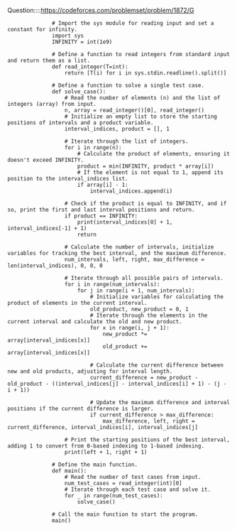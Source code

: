 
Question::::https://codeforces.com/problemset/problem/1872/G            
                  
                  
                  # Import the sys module for reading input and set a constant for infinity.
                  import sys
                  INFINITY = int(1e9)
                  
                  # Define a function to read integers from standard input and return them as a list.
                  def read_integer(T=int):
                      return [T(i) for i in sys.stdin.readline().split()]
                  
                  # Define a function to solve a single test case.
                  def solve_case():
                      # Read the number of elements (n) and the list of integers (array) from input.
                      n, array = read_integer()[0], read_integer()
                      # Initialize an empty list to store the starting positions of intervals and a product variable.
                      interval_indices, product = [], 1
                  
                      # Iterate through the list of integers.
                      for i in range(n):
                          # Calculate the product of elements, ensuring it doesn't exceed INFINITY.
                          product = min(INFINITY, product * array[i])
                          # If the element is not equal to 1, append its position to the interval_indices list.
                          if array[i] - 1:
                              interval_indices.append(i)
                  
                      # Check if the product is equal to INFINITY, and if so, print the first and last interval positions and return.
                      if product == INFINITY:
                          print(interval_indices[0] + 1, interval_indices[-1] + 1)
                          return
                  
                      # Calculate the number of intervals, initialize variables for tracking the best interval, and the maximum difference.
                      num_intervals, left, right, max_difference = len(interval_indices), 0, 0, 0
                  
                      # Iterate through all possible pairs of intervals.
                      for i in range(num_intervals):
                          for j in range(i + 1, num_intervals):
                              # Initialize variables for calculating the product of elements in the current interval.
                              old_product, new_product = 0, 1
                              # Iterate through the elements in the current interval and calculate the old and new product.
                              for x in range(i, j + 1):
                                  new_product *= array[interval_indices[x]]
                                  old_product += array[interval_indices[x]]
                  
                              # Calculate the current difference between new and old products, adjusting for interval length.
                              current_difference = new_product - old_product - ((interval_indices[j] - interval_indices[i] + 1) - (j - i + 1))
                              
                              # Update the maximum difference and interval positions if the current difference is larger.
                              if current_difference > max_difference:
                                  max_difference, left, right = current_difference, interval_indices[i], interval_indices[j]
                  
                      # Print the starting positions of the best interval, adding 1 to convert from 0-based indexing to 1-based indexing.
                      print(left + 1, right + 1)
                  
                  # Define the main function.
                  def main():
                      # Read the number of test cases from input.
                      num_test_cases = read_integer(int)[0]
                      # Iterate through each test case and solve it.
                      for _ in range(num_test_cases):
                          solve_case()
                  
                  # Call the main function to start the program.
                  main()
